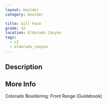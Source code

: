 ```yaml
---
layout: boulder
category: boulder

title: Gill Face
grade: V2
location: Eldorado Canyon
tags:
  - v2
  - eldorado_canyon
---
```


## Description


## More Info
Colorado Bouldering: Front Range (Guidebook)
